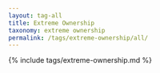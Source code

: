 ```yaml
---
layout: tag-all
title: Extreme Ownership
taxonomy: extreme ownership
permalink: /tags/extreme-ownership/all/
---
```


{% include tags/extreme-ownership.md %}
